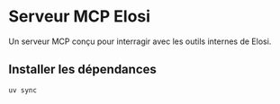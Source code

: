 # Serveur MCP Elosi

Un serveur MCP conçu pour interragir avec les outils internes de Elosi.

## Installer les dépendances

```cmd
uv sync
```